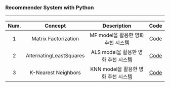 ### Recommender System with Python
-----

| Num.          |   Concept                | Description                 | Code        |
| :----------:  | :--------------:         | :----------------:          | :---------: |
| 1             | Matrix Factorization     |  MF model을 활용한  영화 추천 시스템  |  [Code](https://github.com/PEBpung/RecSys/blob/master/movie_recsys_using_MF.ipynb)       |
| 2             | AlternatingLeastSquares   | ALS model을 활용한 영화 추천 시스템  |   [Code](https://github.com/PEBpung/RecSys/blob/master/movie_recsys_using_ALS.ipynb)|
| 3             | K-Nearest Neighbors       | KNN model을 활용한 영화 추천 시스템  |   [Code](https://github.com/PEBpung/RecSys/blob/master/movie_recsys_using_KNN.ipynb)|
